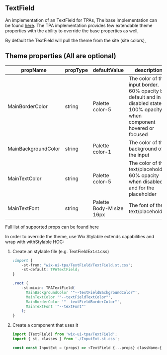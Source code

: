 ## TextField
An implementation of an TextField for TPAs,
The base implementation can be found [here](https://wix.github.io/wix-ui/?selectedKind=Components&selectedStory=Input).
The TPA implementation provides few extendable theme properties with the ability to override the base properties as well,

By default the TextField will pull the theme from the site (site colors),

## Theme properties (All are optional)

| propName   | propType | defaultValue | description |
|------------|----------|--------------|-------------|
| MainBorderColor  | string   | Palette color-5 | The color of the input border. 60% opacity by default and in disabled state, 100% opacity when component hovered or focused |
| MainBackgroundColor  | string   | Palette color-1 | The color of the background of the input |
| MainTextColor  | string   | Palette color-5 | The color of the text/placeholder. 60% opacity when disabled and for the placeholder |
| MainTextFont  |  string  | Palette Body-M size 16px | The font of the text/placeholder |

Full list of supported props can be found [here](https://wix.github.io/wix-ui/?selectedKind=Components&selectedStory=Input)


In order to override the theme, use Wix Stylable extends capabilities and wrap with withStylable HOC:

1. Create an stylable file (e.g. TextFieldExt.st.css)
    ``` css
    :import {
        -st-from: "wix-ui-tpa/TextField/TextField.st.css";
        -st-default: TPATextField;
    }
    
    .root {
        -st-mixin: TPATextField(
          MainBackgroundColor '"--textFieldBackgroundColor"',
          MainTextColor '"--textFieldTextColor"',
          MainBorderColor '"--textFieldBorderColor"',
          MainTextFont '"--textFont"'
        );
    }
    ```

2. Create a component that uses it
    ``` javascript
    import {TextField} from 'wix-ui-tpa/TextField';
    import { st, classes } from './InputExt.st.css';

    const const InputExt = (props) => <TextField {...props} className={st(classes.root)} />;
    ```
